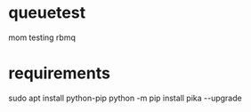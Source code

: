 # queuetest
mom testing rbmq

# requirements

sudo apt install python-pip
python -m pip install pika --upgrade
